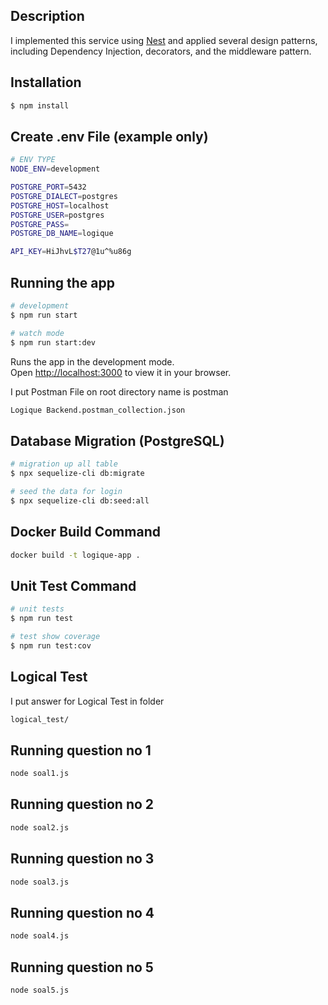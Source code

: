 
## Description

I implemented this service using [Nest](https://github.com/nestjs/nest) and applied several design patterns, including Dependency Injection, decorators, and the middleware pattern.

## Installation

```bash
$ npm install
```

## Create .env File (example only)
```bash
# ENV TYPE
NODE_ENV=development

POSTGRE_PORT=5432
POSTGRE_DIALECT=postgres
POSTGRE_HOST=localhost
POSTGRE_USER=postgres
POSTGRE_PASS=
POSTGRE_DB_NAME=logique

API_KEY=HiJhvL$T27@1u^%u86g
```

## Running the app

```bash
# development
$ npm run start

# watch mode
$ npm run start:dev
```

Runs the app in the development mode.\
Open [http://localhost:3000](http://localhost:3000) to view it in your browser.

I put Postman File on root directory name is postman
```bash
Logique Backend.postman_collection.json
```

## Database Migration (PostgreSQL)

```bash
# migration up all table
$ npx sequelize-cli db:migrate

# seed the data for login
$ npx sequelize-cli db:seed:all
```

## Docker Build Command

```bash
docker build -t logique-app .
```

## Unit Test Command

```bash
# unit tests
$ npm run test

# test show coverage
$ npm run test:cov
```

## Logical Test
I put answer for Logical Test in folder 
```bash
logical_test/
```

## Running question no 1
```bash
node soal1.js
```

## Running question no 2
```bash
node soal2.js
```

## Running question no 3
```bash
node soal3.js
```

## Running question no 4
```bash
node soal4.js
```

## Running question no 5
```bash
node soal5.js
```
